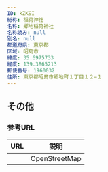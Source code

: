 ```yaml
---
ID: kZK9I
総称: 稲荷神社
名称: 郷地稲荷神社
名称読み: null
別名: null
都道府県: 東京都
区域: 昭島市
緯度: 35.6975733
経度: 139.3865213
郵便番号: 1960032
住所: 東京都昭島市郷地町１丁目１２−１
---
```


## その他

### 参考URL

| URL | 説明          |
| --- | ------------- |
|     | OpenStreetMap |
